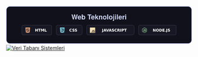 <p align="center">
	<a href="#">
		<div id="KodlamaDilleri"></div>
	</a>
	<br>
	<a href="#">
		<img src="Web Teknolojileri.svg" alt="Web Teknolojieri">
	</a>
	<br>
	<a href="#">
		<img src="Veri Tabanı Sistemleri.svg" alt="Veri Tabanı Sistemleri">
	</a>
</p>

<style>
	@media (prefers-color-scheme: light) {
		#KodlamaDilleri {
			background-image: url("KodlamaDilleri-acik.svg");
		}
	}
	@media (prefers-color-scheme: dark) {
		#KodlamaDilleri {
			background-image: url("KodlamaDilleri-koyu.svg");
		}
	}
</style>